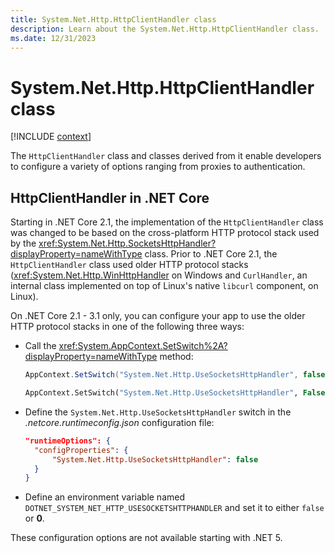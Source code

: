 ```yaml
---
title: System.Net.Http.HttpClientHandler class
description: Learn about the System.Net.Http.HttpClientHandler class.
ms.date: 12/31/2023
---
```

# System.Net.Http.HttpClientHandler class

[!INCLUDE [context](includes/context.md)]

The `HttpClientHandler` class and classes derived from it enable developers to configure a variety of options ranging from proxies to authentication.

## HttpClientHandler in .NET Core

Starting in .NET Core 2.1, the implementation of the `HttpClientHandler` class was changed to be based on the cross-platform HTTP protocol stack used by the <xref:System.Net.Http.SocketsHttpHandler?displayProperty=nameWithType> class. Prior to .NET Core 2.1, the `HttpClientHandler` class used older HTTP protocol stacks (<xref:System.Net.Http.WinHttpHandler> on Windows and `CurlHandler`, an internal class implemented on top of Linux's native `libcurl` component, on Linux).

On .NET Core 2.1 - 3.1 only, you can configure your app to use the older HTTP protocol stacks in one of the following three ways:

- Call the <xref:System.AppContext.SetSwitch%2A?displayProperty=nameWithType> method:

  ```csharp
  AppContext.SetSwitch("System.Net.Http.UseSocketsHttpHandler", false);
  ```

  ```vb
  AppContext.SetSwitch("System.Net.Http.UseSocketsHttpHandler", False)
  ```

- Define the `System.Net.Http.UseSocketsHttpHandler` switch in the *.netcore.runtimeconfig.json* configuration file:

  ```json
  "runtimeOptions": {
    "configProperties": {
        "System.Net.Http.UseSocketsHttpHandler": false
    }
  }
  ```

- Define an environment variable named `DOTNET_SYSTEM_NET_HTTP_USESOCKETSHTTPHANDLER` and set it to either `false` or **0**.

These configuration options are not available starting with .NET 5.
